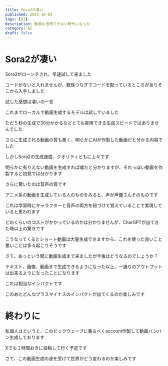 ```yaml
---
title: Sora2が凄い
published: 2025-10-03
tags: [AI]
description: 動画も信用できない時代になった
category: AI
draft: false
---
```


# Sora2が凄い

Sora2がローンチされ、早速試して来ました

コードがないと入れませんが、数珠つなぎでコードを配っているところがありそこから入手しました

試した感想は凄いの一言

これまでローカルで動画生成するモデルは試していました

ただ５秒の生成で30分かかるなどとても実用できる生成スピードではありませんでした

さらに生成される動画の質も悪く、明らかにAIが作製した動画だと分かる内容でした

しかしSora2の生成速度、クオリティともに上々です

明らかに有りえない動画を生成すれば嘘だと分かりますが、それっぽい動画を作製すると初見では分かります

さらに驚いたのは音声の質です

アニメ系の動画を生成している人のものをみると、声が声優さんそのものです

これは学習時にキャラクターと音声の両方を紐づけて覚えていることで実現していると思われます

どのくらいのコストがかかっているのかは分かりませんが、CharGPTが出てきた時以上の驚きです

こうなってくるとショート動画は大量生成できますから、これを使った良いこと悪いことは多々起こりそうです

さて、あっという間に動画生成まで来ましたが今後はどうなるのでしょうか？

テキスト、画像、動画まで生成できるようになった以上、一通りのアウトプットは出来るようになったことになります

これは相当なインパクトです

このあとどんなプラスマイナスのインパクトが出てくるのか楽しみです

# 終わりに

私個人はというと、このビックウェーブに乗るべくaccount作製して動画バンバン生成しております

Xでも１時間おきに投稿して行く予定です

さて、この動画生成の波を受けて世界がどう変わるのか楽しみです

